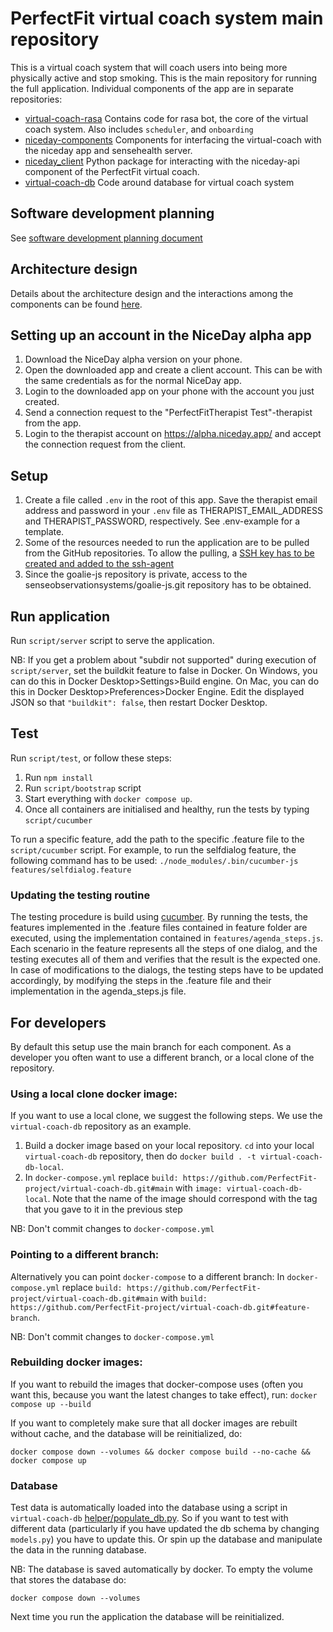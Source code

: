 # PerfectFit virtual coach system main repository
This is a virtual coach system that will coach users into being more physically active and stop smoking.
This is the main repository for running the full application.
Individual components of the app are in separate repositories:
- [virtual-coach-rasa](https://github.com/PerfectFit-project/virtual-coach-rasa) 
Contains code for rasa bot, the core of the virtual coach system.
Also includes `scheduler`, and `onboarding`
- [niceday-components](https://github.com/PerfectFit-project/niceday-components)
Components for interfacing the virtual-coach with the niceday app and sensehealth server.
- [niceday_client](https://github.com/PerfectFit-project/niceday_client)
Python package for interacting with the niceday-api component of the PerfectFit virtual coach.
- [virtual-coach-db](https://github.com/PerfectFit-project/virtual-coach-db)
Code around database for virtual coach system

## Software development planning
See [software development planning document](https://nlesc.sharepoint.com/:w:/r/sites/team-flow/Shared%20Documents/PerfectFit/Perfect%20Fit%20-%20RFCs/PerfectFit-RFC-0007-software-development-planning.docx?d=w434661cbf10c458998e9e45ea6451ea4&csf=1&web=1&e=8cxoLW)

## Architecture design
Details about the architecture design and the interactions among the components can be found [here](docs/design.md).

## Setting up an account in the NiceDay alpha app
1. Download the NiceDay alpha version on your phone. 
2. Open the downloaded app and create a client account. 
This can be with the same credentials as for the normal NiceDay app.
3. Login to the downloaded app on your phone with the account you just created.
4. Send a connection request to the "PerfectFitTherapist Test"-therapist from the app.
5. Login to the therapist account on https://alpha.niceday.app/ and accept the connection request from the client.

## Setup
1. Create a file called `.env` in the root of this app.
Save the therapist email address and password in your `.env` file as THERAPIST_EMAIL_ADDRESS and THERAPIST_PASSWORD, respectively.
See .env-example for a template.
2. Some of the resources needed to run the application are to be pulled from the GitHub repositories. To allow the pulling, a [SSH key has to be created and added to the ssh-agent](https://docs.github.com/en/authentication/connecting-to-github-with-ssh/generating-a-new-ssh-key-and-adding-it-to-the-ssh-agent) 
3. Since the goalie-js repository is private, access to the senseobservationsystems/goalie-js.git repository has to be obtained.

## Run application
Run `script/server` script to serve the application.

NB: If you get a problem about "subdir not supported" during execution of `script/server`, 
set the buildkit feature to false in Docker. 
On Windows, you can do this in Docker Desktop>Settings>Build engine.
On Mac, you can do this in Docker Desktop>Preferences>Docker Engine. Edit the displayed JSON so that `"buildkit": false`, then restart Docker Desktop.
## Test
Run `script/test`, or follow these steps:
1. Run `npm install`
2. Run `script/bootstrap` script
3. Start everything with `docker compose up`.
4. Once all containers are initialised and healthy, run the tests by typing `script/cucumber`

To run a specific feature, add the path to the specific .feature file to the `script/cucumber` script. 
For example, to run the selfdialog feature, the following command has to be used: `./node_modules/.bin/cucumber-js features/selfdialog.feature`

### Updating the testing routine 

The testing procedure is build using [cucumber](https://cucumber.io/docs). 
By running the tests, the features implemented in the .feature files contained in feature folder are executed, using the implementation contained in `features/agenda_steps.js`.
Each scenario in the feature represents all the steps of one dialog, and the testing executes all of them and verifies that the result is the expected one.
In case of modifications to the dialogs, the testing steps have to be updated accordingly, by modifying the steps in the .feature file and their implementation in the agenda_steps.js file.

## For developers
By default this setup use the main branch for each component. 
As a developer you often want to use a different branch, or a local clone of the repository.

### Using a local clone docker image:
If you want to use a local clone, we suggest the following steps. 
We use the `virtual-coach-db` repository as an example.
1. Build a docker image based on your local repository. 
`cd` into your local `virtual-coach-db` repository, 
then do `docker build . -t virtual-coach-db-local`.
2. In `docker-compose.yml` replace `build: https://github.com/PerfectFit-project/virtual-coach-db.git#main` 
with `image: virtual-coach-db-local`. 
Note that the name of the image should correspond with the tag that you gave to it in the previous step

NB: Don't commit changes to `docker-compose.yml`

### Pointing to a different branch:
Alternatively you can point `docker-compose` to a different branch:
In `docker-compose.yml` replace `build: https://github.com/PerfectFit-project/virtual-coach-db.git#main` 
with `build: https://github.com/PerfectFit-project/virtual-coach-db.git#feature-branch`.

NB: Don't commit changes to `docker-compose.yml`

### Rebuilding docker images:
If you want to rebuild the images that docker-compose uses 
(often you want this, because you want the latest changes to take effect), run:
`docker compose up --build`

If you want to completely make sure that all docker images are rebuilt without cache, and the database will be reinitialized, do:
```
docker compose down --volumes && docker compose build --no-cache && docker compose up
```


### Database
Test data is automatically loaded into the database using a script in 
`virtual-coach-db` [helper/populate_db.py](https://github.com/PerfectFit-project/virtual-coach-db/blob/ca6b5c79064c3b1dcf34ce83d1f59773f33427e3/helper/populate_db.py).
So if you want to test with different data (particularly if you have updated the db schema by changing `models.py`) you have to update this.
Or spin up the database and manipulate the data in the running database.

NB: The database is saved automatically by docker. To empty the volume that stores the database do:
```
docker compose down --volumes
```
Next time you run the application the database will be reinitialized.
